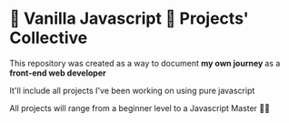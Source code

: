 <h1> 🍦 Vanilla Javascript 🍦 Projects' Collective </h1>

<p>This repository was created as a way to document <strong> my own journey </strong> as a <strong> front-end web developer </strong></p>

<p>It'll include all projects I've been working on using pure javascript</p>

<p>All projects will range from a beginner level to a Javascript Master 🥷🏼 </p>
